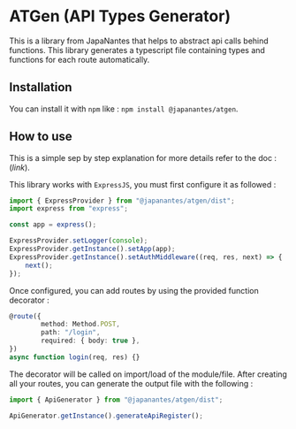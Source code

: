 # ATGen (API Types Generator)

This is a library from JapaNantes that helps to abstract api calls behind functions.
This library generates a typescript file containing types and functions for each route automatically.

## Installation

You can install it with `npm` like : `npm install @japanantes/atgen`.

## How to use

This is a simple sep by step explanation for more details refer to the doc : (_link_).

This library works with `ExpressJS`, you must first configure it as followed :

```ts
import { ExpressProvider } from "@japanantes/atgen/dist";
import express from "express";

const app = express();

ExpressProvider.setLogger(console);
ExpressProvider.getInstance().setApp(app);
ExpressProvider.getInstance().setAuthMiddleware((req, res, next) => {
    next();
});
```

Once configured, you can add routes by using the provided function decorator :

```ts
@route({
        method: Method.POST,
        path: "/login",
        required: { body: true },
})
async function login(req, res) {}

```

The decorator will be called on import/load of the module/file.
After creating all your routes, you can generate the output file with the following :
```ts
import { ApiGenerator } from "@japanantes/atgen/dist";

ApiGenerator.getInstance().generateApiRegister();

```